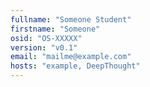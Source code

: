 ```yaml
---
fullname: "Someone Student"
firstname: "Someone"
osid: "OS-XXXXX"
version: "v0.1"
email: "mailme@example.com"
hosts: "example, DeepThought"
---
```

